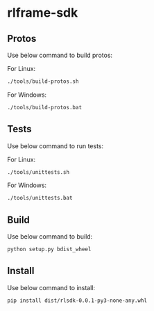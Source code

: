 # rlframe-sdk

## Protos

Use below command to build protos:

For Linux:

```bash
./tools/build-protos.sh
```

For Windows:

```bat
./tools/build-protos.bat
```

## Tests

Use below command to run tests:

For Linux:

```bash
./tools/unittests.sh
```

For Windows:

```bat
./tools/unittests.bat
```

## Build

Use below command to build:

```bash
python setup.py bdist_wheel
```

## Install

Use below command to install:

```bash
pip install dist/rlsdk-0.0.1-py3-none-any.whl
```
